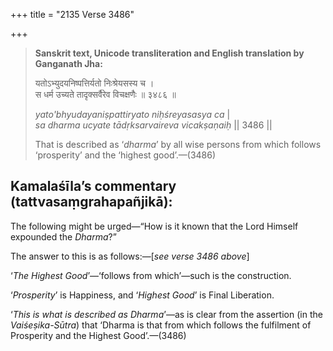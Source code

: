 +++
title = "2135 Verse 3486"

+++
> **Sanskrit text, Unicode transliteration and English translation by Ganganath Jha:** 
>
> यतोऽभ्युदयनिष्पत्तिर्यतो निःश्रेयसस्य च ।  
> स धर्म उच्यते तादृक्सर्वैरेव विचक्षणैः ॥ ३४८६ ॥ 
>
> *yato'bhyudayaniṣpattiryato niḥśreyasasya ca* \|  
> *sa dharma ucyate tādṛksarvaireva vicakṣaṇaiḥ* \|\| 3486 \|\| 
>
> That is described as ‘*dharma*’ by all wise persons from which follows ‘prosperity’ and the ‘highest good’.—(3486)



## Kamalaśīla’s commentary (tattvasaṃgrahapañjikā):

The following might be urged—“How is it known that the Lord Himself expounded the *Dharma*?”

The answer to this is as follows:—[*see verse 3486 above*]

‘*The Highest Good*’—‘follows from which’—such is the construction.

‘*Prosperity*’ is Happiness, and ‘*Highest Good*’ is Final Liberation.

‘*This is what is described as Dharma*’—as is clear from the assertion (in the *Vaiśeṣika-Sūtra*) that ‘Dharma is that from which follows the fulfilment of Prosperity and the Highest Good’.—(3486)


